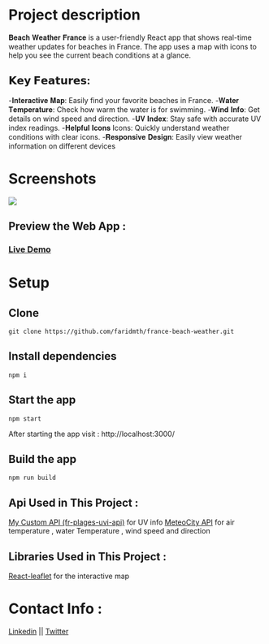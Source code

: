 # Project description
𝐁𝐞𝐚𝐜𝐡 𝐖𝐞𝐚𝐭𝐡𝐞𝐫 𝐅𝐫𝐚𝐧𝐜𝐞 is a user-friendly React app that shows real-time weather updates for beaches in France. The app uses a map with icons to help you see the current beach conditions at a glance.

## 𝗞𝗲𝘆 𝗙𝗲𝗮𝘁𝘂𝗿𝗲𝘀:<br>
-𝐈𝐧𝐭𝐞𝐫𝐚𝐜𝐭𝐢𝐯𝐞 𝐌𝐚𝐩: Easily find your favorite beaches in France.
-𝐖𝐚𝐭𝐞𝐫 𝐓𝐞𝐦𝐩𝐞𝐫𝐚𝐭𝐮𝐫𝐞: Check how warm the water is for swimming.
-𝐖𝐢𝐧𝐝 𝐈𝐧𝐟𝐨: Get details on wind speed and direction.
-𝐔𝐕 𝐈𝐧𝐝𝐞𝐱: Stay safe with accurate UV index readings.
-𝐇𝐞𝐥𝐩𝐟𝐮𝐥 𝐈𝐜𝐨𝐧𝐬 Icons: Quickly understand weather conditions with clear icons.
-𝐑𝐞𝐬𝐩𝐨𝐧𝐬𝐢𝐯𝐞 𝐃𝐞𝐬𝐢𝐠𝐧: Easily view weather information on different devices<br>
# Screenshots
<img src="https://github.com/user-attachments/assets/cc83cc25-9547-42b4-8b53-66426e96d0fc"/>

## Preview the Web App : 

### [Live Demo](https://france-beach-weather.vercel.app/) 



# Setup 
## Clone
```
git clone https://github.com/faridmth/france-beach-weather.git
```
## Install dependencies
```
npm i
```
## Start the app
```
npm start
```
After starting the app visit : http://localhost:3000/
## Build the app
```
npm run build
```
## Api Used in This Project :
[My Custom API (fr-plages-uvi-api)](https://github.com/faridmth/fr-plages-uvi-api) for UV info
[MeteoCity API](https://www.meteocity.com/map/data/8?version=4&state=now) for air temperature , water Temperature , wind speed and direction


## Libraries Used in This Project :
[React-leaflet](https://react-leaflet.js.org/) for the interactive map

# Contact Info : 
[Linkedin](https://www.linkedin.com/in/farid-methia/) || [Twitter](https://twitter.com/farid_mth)



